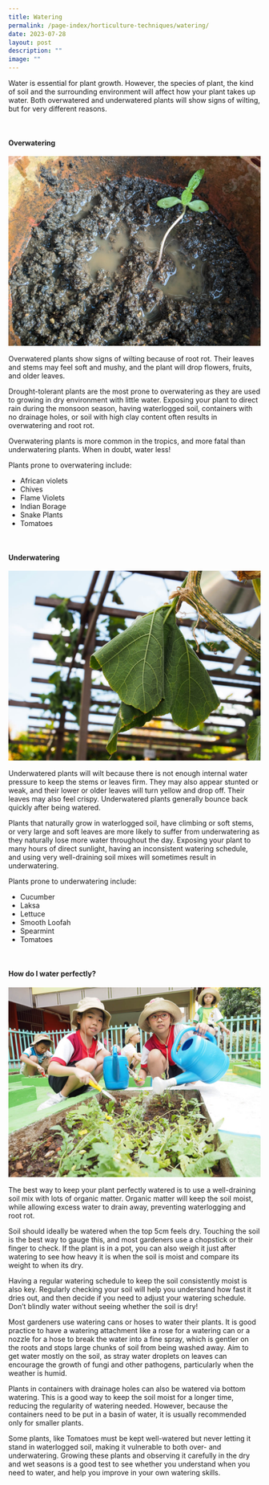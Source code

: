 ```yaml
---
title: Watering
permalink: /page-index/horticulture-techniques/watering/
date: 2023-07-28
layout: post
description: ""
image: ""
---
```

<section>
<p>Water is essential for plant growth. However, the species of plant, the kind of soil and the surrounding environment will affect how your plant takes up water. Both overwatered and underwatered plants will show signs of wilting, but for very different reasons. </p>
</section>
<br>
<section>
<h4>Overwatering</h4>
<img title="A seedling growing in waterlogged soil. Photo by Jacqueline Chua." src="/images/Plant%20problems/waterlogging_jacchua.jpg">
<p>Overwatered plants show signs of wilting because of root rot. Their leaves and stems may feel soft and mushy, and the plant will drop flowers, fruits, and older leaves.  </p>
<p>Drought-tolerant plants are the most prone to overwatering as they are used to growing in dry environment with little water. Exposing your plant to direct rain during the monsoon season, having waterlogged soil, containers with no drainage holes, or soil with high clay content often results in overwatering and root rot.  </p>
<p>Overwatering plants is more common in the tropics, and more fatal than underwatering plants. When in doubt, water less!</p><p>
</p><p>Plants prone to overwatering include:</p>
<ul>
<li>African violets</li>
<li>Chives</li>
<li>Flame Violets</li>
<li>Indian Borage</li>
<li>Snake Plants</li>
<li>Tomatoes</li>
</ul>
</section>
<br>
<section>
<h4>Underwatering</h4>
<img title="Pumpkin leaves wilting from underwatering. Photo by Jacqueline Chua." src="/images/Plant%20problems/Wilting_JacChua%20(2).jpg">
<p>Underwatered plants will wilt because there is not enough internal water pressure to keep the stems or leaves firm. They may also appear stunted or weak, and their lower or older leaves will turn yellow and drop off. Their leaves may also feel crispy. Underwatered plants generally bounce back quickly after being watered.</p>
<p>Plants that naturally grow in waterlogged soil, have climbing or soft stems, or very large and soft leaves are more likely to suffer from underwatering as they naturally lose more water throughout the day. Exposing your plant to many hours of direct sunlight, having an inconsistent watering schedule, and using very well-draining soil mixes will sometimes result in underwatering. </p>
<p>Plants prone to underwatering include:</p>
<ul>
<li>Cucumber</li>
<li>Laksa</li>
<li>Lettuce</li>
<li>Smooth Loofah</li>
<li>Spearmint</li>
<li>Tomatoes</li>
</ul>
</section>
<br>
<section>
<h4>How do I water perfectly?</h4>
<img title="Children using a watering can with a rose attachment to water plants. Photo by NParks." src="/images/Gardeners/Kids%20(3).jpg">
<p>The best way to keep your plant perfectly watered is to use a well-draining soil mix with lots of organic matter. Organic matter will keep the soil moist, while allowing excess water to drain away, preventing waterlogging and root rot. </p>
<p>Soil should ideally be watered when the top 5cm feels dry. Touching the soil is the best way to gauge this, and most gardeners use a chopstick or their finger to check. If the plant is in a pot, you can also weigh it just after watering to see how heavy it is when the soil is moist and compare its weight to when its dry. </p>
<p>Having a regular watering schedule to keep the soil consistently moist is also key. Regularly checking your soil will help you understand how fast it dries out, and then decide if you need to adjust your watering schedule. Don’t blindly water without seeing whether the soil is dry! </p>
<p>Most gardeners use watering cans or hoses to water their plants. It is good practice to have a watering attachment like a rose for a watering can or a nozzle for a hose to break the water into a fine spray, which is gentler on the roots and stops large chunks of soil from being washed away. Aim to get water mostly on the soil, as stray water droplets on leaves can encourage the growth of fungi and other pathogens, particularly when the weather is humid. </p>
<p>Plants in containers with drainage holes can also be watered via bottom watering. This is a good way to keep the soil moist for a longer time, reducing the regularity of watering needed. However, because the containers need to be put in a basin of water, it is usually recommended only for smaller plants. </p>
<p>Some plants, like Tomatoes must be kept well-watered but never letting it stand in waterlogged soil, making it vulnerable to both over- and underwatering. Growing these plants and observing it carefully in the dry and wet seasons is a good test to see whether you understand when you need to water, and help you improve in your own watering skills. </p>
</section>